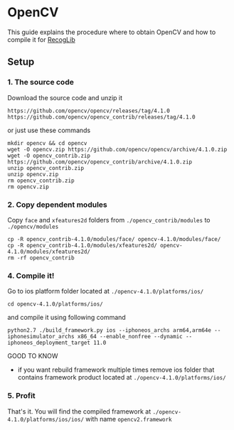 # OpenCV
This guide explains the procedure where to obtain OpenCV and how to compile it for [RecogLib](README.md)

## Setup

### 1. The source code
Download the source code and unzip it
```
https://github.com/opencv/opencv/releases/tag/4.1.0
https://github.com/opencv/opencv_contrib/releases/tag/4.1.0
```
or just use these commands
```
mkdir opencv && cd opencv
wget -O opencv.zip https://github.com/opencv/opencv/archive/4.1.0.zip
wget -O opencv_contrib.zip https://github.com/opencv/opencv_contrib/archive/4.1.0.zip
unzip opencv_contrib.zip
unzip opencv.zip
rm opencv_contrib.zip
rm opencv.zip 
```

### 2. Copy dependent modules
Copy `face` and `xfeatures2d` folders from `./opencv_contrib/modules` to `./opencv/modules`
```
cp -R opencv_contrib-4.1.0/modules/face/ opencv-4.1.0/modules/face/
cp -R opencv_contrib-4.1.0/modules/xfeatures2d/ opencv-4.1.0/modules/xfeatures2d/
rm -rf opencv_contrib
```

### 4. Compile it!
Go to ios platform folder located at  `./opencv-4.1.0/platforms/ios/`
```
cd opencv-4.1.0/platforms/ios/
```
and compile it using following command
```
python2.7 ./build_framework.py ios --iphoneos_archs arm64,arm64e --iphonesimulator_archs x86_64 --enable_nonfree --dynamic --iphoneos_deployment_target 11.0
```

GOOD TO KNOW
- if you want rebuild framework multiple times remove ios folder that contains framework product located at `./opencv-4.1.0/platforms/ios/`

### 5. Profit
That's it. You will find the compiled framework at `./opencv-4.1.0/platforms/ios/ios/` with name `opencv2.framework`



